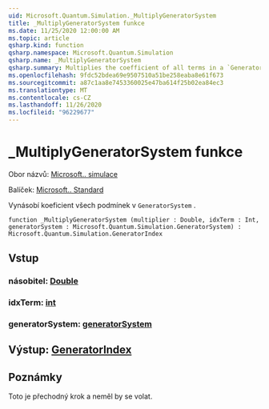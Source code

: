 ```yaml
---
uid: Microsoft.Quantum.Simulation._MultiplyGeneratorSystem
title: _MultiplyGeneratorSystem funkce
ms.date: 11/25/2020 12:00:00 AM
ms.topic: article
qsharp.kind: function
qsharp.namespace: Microsoft.Quantum.Simulation
qsharp.name: _MultiplyGeneratorSystem
qsharp.summary: Multiplies the coefficient of all terms in a `GeneratorSystem`.
ms.openlocfilehash: 9fdc52bdea69e9507510a51be258eaba8e61f673
ms.sourcegitcommit: a87c1aa8e7453360025e47ba614f25b02ea84ec3
ms.translationtype: MT
ms.contentlocale: cs-CZ
ms.lasthandoff: 11/26/2020
ms.locfileid: "96229677"
---
```

# <a name="_multiplygeneratorsystem-function"></a>_MultiplyGeneratorSystem funkce

Obor názvů: [Microsoft.. simulace](xref:Microsoft.Quantum.Simulation)

Balíček: [Microsoft.. Standard](https://nuget.org/packages/Microsoft.Quantum.Standard)


Vynásobí koeficient všech podmínek v `GeneratorSystem` .

```qsharp
function _MultiplyGeneratorSystem (multiplier : Double, idxTerm : Int, generatorSystem : Microsoft.Quantum.Simulation.GeneratorSystem) : Microsoft.Quantum.Simulation.GeneratorIndex
```


## <a name="input"></a>Vstup

### <a name="multiplier--double"></a>násobitel: [Double](xref:microsoft.quantum.lang-ref.double)




### <a name="idxterm--int"></a>idxTerm: [int](xref:microsoft.quantum.lang-ref.int)




### <a name="generatorsystem--generatorsystem"></a>generatorSystem: [generatorSystem](xref:Microsoft.Quantum.Simulation.GeneratorSystem)





## <a name="output--generatorindex"></a>Výstup: [GeneratorIndex](xref:Microsoft.Quantum.Simulation.GeneratorIndex)



## <a name="remarks"></a>Poznámky

Toto je přechodný krok a neměl by se volat.